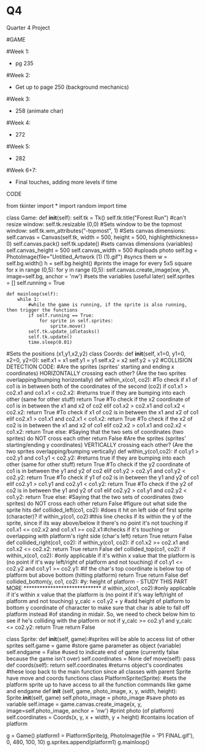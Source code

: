# Q4
Quarter 4 Project

#GAME

#Week 1:
- pg 235

#Week 2:
- Get up to page 250 (background mechanics)

#Week 3:
- 258 (animate char)

#Week 4:
- 272

#Week 5:
- 282

#Week 6+7:
- Final touches, adding more levels if time

CODE

from tkinter import *
import random
import time

class Game:
    def __init__(self):
        self.tk = Tk()
        self.tk.title("Forest Run")
        #can't resize window:
        self.tk.resizable (0,0)
        #Sets window to be the topmost window:
        self.tk.wm_attributes("-topmost", 1)
        #Sets canvas dimensions:
        self.canvas = Canvas(self.tk, width = 500, height = 500, highlightthickness= 0)
        self.canvas.pack()
        self.tk.update()
        #sets canvas dimensions (variables)
        self.canvas_height = 500
        self.canvas_width = 500
        #uploads photo
        self.bg = PhotoImage(file="Untitled_Artwork (1) (1).gif")
        #syncs them
        w = self.bg.width()
        h = self.bg.height()
        #prints the image for every 5x5 square
        for x in range (0,5):
            for y in range (0,5):
                self.canvas.create_image(x*w, y*h, image=self.bg, anchor = 'nw')
        #sets the variables (useful later)
        self.sprites = []
        self.running = True

    def mainloop(self):
        while 1:
            #while the game is running, if the sprite is also running, then trigger the functions
            if self.running == True:
                for sprite in self.sprites:
                    sprite.move()
            self.tk.update_idletasks()
            self.tk.update()
            time.sleep(0.01)
#Sets the positions (x1,y1,x2,y2)
class Coords:
    def __init__(self, x1=0, y1=0, x2=0, y2=0):
            self.x1 = x1
            self.y1 = y1
            self.x2 = x2
            self.y2 = y2
#COLLISION DETECTION CODE:
#Are the sprites (sprites' starting and ending x coordinates) HORIZONTALLY crossing each other? (Are the two sprites overlapping/bumping horizontally)
def within_x(co1, co2):
        #To check if x1 of co1 is in between both of the coordinates of the second (co2)
        if co1.x1 > co2.x1 and co1.x1 < co2.x2:
            #returns true if they are bumping into each other (same for other stuff)
            return True
        #To check if the x2 coordinate of co1 is in between the x1 and x2 of co2
        elif co1.x2 > co2.x1 and co1.x2 < co2.x2:
            return True
        #To check if x1 of co2 is in between the x1 and x2 of co1
        elif co2.x1 > co1.x1 and co2.x1 < co1.x2:
            return True
        #To check if the x2 of co2 is in between the x1 and x2 of co1
        elif co2.x2 > co1.x1 and co2.x2 < co1.x2:
            return True
        else:
            #Saying that the two sets of coordinates (two sprites) do NOT cross each other
            return False
#Are the sprites (sprites' starting/ending y coordinates) VERTICALLY crossing each other? (Are the two sprites overlapping/bumping vertically)
def within_y(co1,co2):
        if co1.y1 > co2.y1 and co1.y1 < co2.y2:
            #returns true if they are bumping into each other (same for other stuff)
            return True
        #To check if the y2 coordinate of co1 is in between the y1 and y2 of co2
        elif co1.y2 > co2.y1 and co1.y2 < co2.y2:
            return True
        #To check if y1 of co2 is in between the y1 and y2 of co1
        elif co2.y1 > co1.y1 and co2.y1 < co1.y2:
            return True
        #To check if the y2 of co2 is in between the y1 and y2 of co1
        elif co2.y2 > co1.y1 and co2.y2 < co1.y2:
            return True
        else:
            #Saying that the two sets of coordinates (two sprites) do NOT cross each other
            return False
    #figure out what side the sprite hits
def collided_left(co1, co2): #does it hit on left side of first sprite (character)?
        if within_y(co1, co2):#this line checks if its within the y of the sprite, since if its way above/below it there's no point it's not touching
            if co1.x1 <= co2.x2 and co1.x1 >= co2.x1:#checks if it's touching or overlapping with platform's right side (char's left)
                return True
        return False
def collided_right(co1, co2):
        if within_y(co1, co2):
            if co1.x2 >= co2.x1 and co1.x2 <= co2.x2:
                return True
        return False
def collided_top(co1, co2):
        if within_x(co1, co2): #only applicable if it's within x value that the platform is (no point if it's way left/right of platform and not touching)
            if co1.y1 <= co2.y2 and co1.y1 >= co2.y1: #if the char's top coordinate is below top of platform but above bottom (hitting platform)
                return True
        return False
def collided_bottom(y, co1, co2): #y: height of platform - STUDY THIS PART MORE *****************************
        if within_x(co1, co2):#only applicable if it's within x value that the platform is (no point if it's way left/right of platform and not touching)
            y_calc = co1.y2 + y  #add height of platform to bottom y coordinate of character to make sure that char is able to fall off platform instead
            #of standing in midair. So, we need to check below him to see if he's colliding with the platform or not
            if y_calc >= co2.y1 and y_calc <= co2.y2:
                return True
        return False

class Sprite:
    def __init__(self, game):#sprites will be able to access list of other sprites
        self.game = game #store game parameter as object (variable)
        self.endgame = False #used to indicate end of game (currently false because the game isn't over)
        self.coordinates = None 
    def move(self):
        pass
    def coords(self):
        return self.coordinates #returns object's coordinates
    #these loop back to the main function since all classes with parent Sprite have move and coords functions
class PlatformSprite(Sprite): #sets the platform sprite up to have access to all the function commands like game and endgame
    def __init__ (self, game, photo_image, x, y, width, height):
        Sprite.__init__(self, game)
        self.photo_image = photo_image #save photo as variable
        self.image = game.canvas.create_image(x, y, image=self.photo_image, anchor = 'nw') #print photo (of platform)
        self.coordinates = Coords(x, y, x + width, y + height) #contains location of platform

g = Game()
platform1 = PlatformSprite(g, PhotoImage(file = 'P1 FINAL.gif'), 0, 480, 100, 10)
g.sprites.append(platform1)
g.mainloop()
